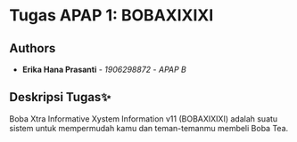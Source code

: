 # Tugas APAP 1: BOBAXIXIXI

## Authors

* **Erika Hana Prasanti** - *1906298872* - *APAP B*

## Deskripsi Tugas✨

Boba Xtra Informative Xystem Information v11 (BOBAXIXIXI) adalah suatu sistem untuk mempermudah kamu dan teman-temanmu membeli Boba Tea.